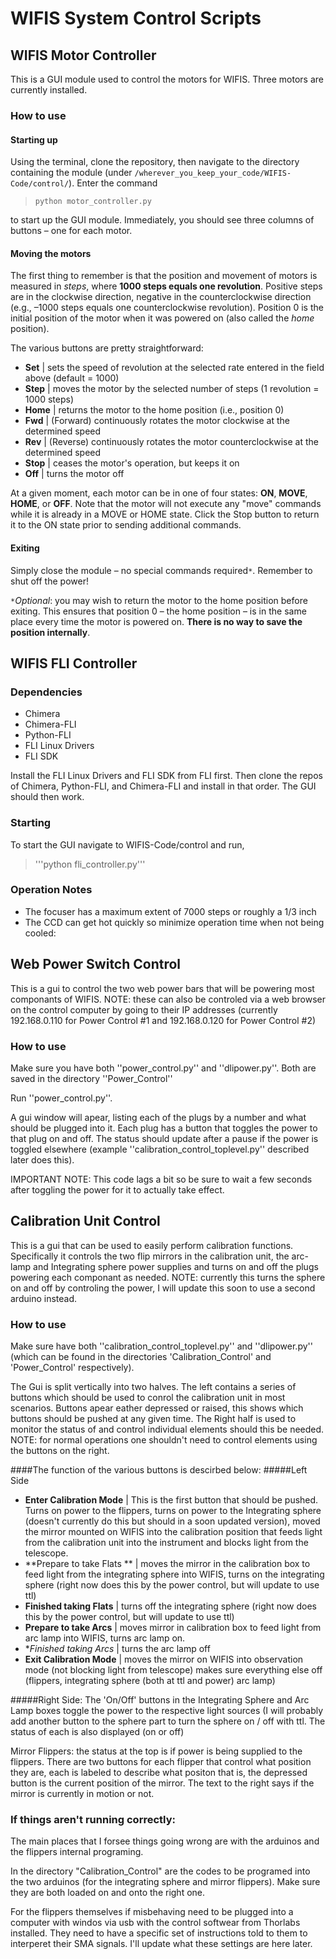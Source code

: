 # WIFIS System Control Scripts

## WIFIS Motor Controller
This is a GUI module used to control the motors for WIFIS. Three motors are currently installed.

### How to use
#### Starting up
Using the terminal, clone the repository, then navigate to the directory containing the module (under `/wherever_you_keep_your_code/WIFIS-Code/control/`). Enter the command

> ```python motor_controller.py```

to start up the GUI module. Immediately, you should see three columns of buttons – one for each motor.

#### Moving the motors
The first thing to remember is that the position and movement of motors is measured in *steps*, where **1000 steps equals one revolution**. Positive steps are in the clockwise direction, negative in the counterclockwise direction (e.g., –1000 steps equals one counterclockwise revolution). Position 0 is the initial position of the motor when it was powered on (also called the *home* position).

The various buttons are pretty straightforward:
* **Set** | sets the speed of revolution at the selected rate entered in the field above (default = 1000)
* **Step** | moves the motor by the selected number of steps (1 revolution = 1000 steps)
* **Home** | returns the motor to the home position (i.e., position 0)
* **Fwd** | (Forward) continuously rotates the motor clockwise at the determined speed
* **Rev** | (Reverse) continuously rotates the motor counterclockwise at the determined speed
* **Stop** | ceases the motor's operation, but keeps it on
* **Off** | turns the motor off

At a given moment, each motor can be in one of four states: **ON**, **MOVE**, **HOME**, or **OFF**. Note that the motor will not execute any "move" commands while it is already in a MOVE or HOME state. Click the Stop button to return it to the ON state prior to sending additional commands.

#### Exiting
Simply close the module – no special commands required`*`. Remember to shut off the power!

`*`*Optional*: you may wish to return the motor to the home position before exiting. This ensures that position 0 – the home position – is in the same place every time the motor is powered on. **There is no way to save the position internally**.

## WIFIS FLI Controller

### Dependencies

* Chimera
* Chimera-FLI
* Python-FLI
* FLI Linux Drivers
* FLI SDK

Install the FLI Linux Drivers and FLI SDK from FLI first. Then clone the repos of Chimera, Python-FLI, and Chimera-FLI and install in that order. The GUI should then work.

### Starting

To start the GUI navigate to WIFIS-Code/control and run,

> '''python fli_controller.py'''

### Operation Notes

* The focuser has a maximum extent of 7000 steps or roughly a 1/3 inch
* The CCD can get hot quickly so minimize operation time when not being cooled:


## Web Power Switch Control
This is a gui to control the two web power bars that will be powering most componants of WIFIS. NOTE: these can also be controled via a web browser on the control computer by going to their IP addresses (currently 192.168.0.110 for Power Control #1 and 192.168.0.120 for Power Control #2)

### How to use
Make sure you have both ''power_control.py'' and ''dlipower.py''. Both are saved in the directory ''Power_Control''

Run ''power_control.py''.

A gui window will apear, listing each of the plugs by a number and what should be plugged into it. Each plug has a button that toggles the power to that plug on and off. The status should update after a pause if the power is toggled elsewhere (example ''calibration_control_toplevel.py'' described later does this).

IMPORTANT NOTE: This code lags a bit so be sure to wait a few seconds after toggling the power for it to actually take effect. 


## Calibration Unit Control
This is a gui that can be used to easily perform calibration functions. Specifically it controls the two flip mirrors in the calibration unit, the arc-lamp and Integrating sphere power supplies and turns on and off the plugs powering each componant as needed. NOTE: currently this turns the sphere on and off by controling the power, I will update this soon to use a second arduino instead. 

### How to use

Make sure have both ''calibration_control_toplevel.py'' and ''dlipower.py'' (which can be found in the directories 'Calibration_Control' and 'Power_Control' respectively).

The Gui is split vertically into two halves. The left contains a series of buttons which should be used to conrol the calibration unit in most scenarios. Buttons apear eather depressed or raised, this shows which buttons should be pushed at any given time. The Right half is used to monitor the status of and control individual elements should this be needed. NOTE: for normal operations one shouldn't need to control elements using the buttons on the right. 

####The function of the various buttons is descirbed below:
#####Left Side
* **Enter Calibration Mode** | This is the first button that should be pushed. Turns on power to the flippers, turns on power to the Integrating sphere (doesn't currently do this but should in a soon updated version), moved the mirror mounted on WIFIS into the calibration position that feeds light from the calibration unit into the instrument and blocks light from the telescope. 
* **Prepare to take Flats ** | moves the mirror in the calibration box to feed light from the integrating sphere into WIFIS, turns on the integrating sphere (right now does this by the power control, but will update to use ttl)
* **Finished taking Flats** | turns off the integrating sphere (right now does this by the power control, but will update to use ttl)
* **Prepare to take Arcs** | moves mirror in calibration box to feed light from arc lamp into WIFIS, turns arc lamp on.
* **Finished taking Arcs* | turns the arc lamp off
* **Exit Calibration Mode** | moves the mirror on WIFIS into observation mode (not blocking light from telescope) makes sure everything else off (flippers, integrating sphere (both at ttl and power) arc lamp)

#####Right Side:
The 'On/Off' buttons in the Integrating Sphere and Arc Lamp boxes toggle the power to the respective light sources (I will probably add another button to the sphere part to turn the sphere on / off with ttl. The status of each is also displayed (on or off)

Mirror Flippers: the status at the top is if power is being supplied to the flippers.  There are two buttons for each flipper that control what position they are, each is labeled to describe what positon that is, the depressed button is the current position of the mirror. The text to the right says if the mirror is currently in motion or not. 

### If things aren't running correctly:
The main places that I forsee things going wrong are with the arduinos and the flippers internal programing.

In the directory "Calibration_Control" are the codes to be programed into the two arduinos (for the integrating sphere and mirror flippers). Make sure they are both loaded on and onto the right one. 

For the flippers themselves if misbehaving need to be plugged into a computer with windos via usb with the control softwear from Thorlabs installed. They need to have a specific set of instructions told to them to interperet their SMA signals. I'll update what these settings are here later. 



